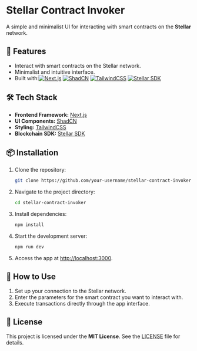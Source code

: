 # Stellar Contract Invoker

A simple and minimalist UI for interacting with smart contracts on the **Stellar** network.

## 🚀 Features

- Interact with smart contracts on the Stellar network.
- Minimalist and intuitive interface.
- Built with:[![Next.js](https://img.shields.io/badge/Next.js-black?style=for-the-badge&logo=next.js)](https://nextjs.org/) [![ShadCN](https://img.shields.io/badge/ShadCN-%23FC76A1?style=for-the-badge)](https://shadcn.dev/) [![TailwindCSS](https://img.shields.io/badge/TailwindCSS-%2338B2AC?style=for-the-badge&logo=tailwind-css&logoColor=white)](https://tailwindcss.com/) [![Stellar SDK](https://img.shields.io/badge/Stellar%20SDK-blue?style=for-the-badge&logo=stellar)](https://www.stellar.org/developers)

## 🛠️ Tech Stack

- **Frontend Framework:** [Next.js](https://nextjs.org/)
- **UI Components:** [ShadCN](https://shadcn.dev/)
- **Styling:** [TailwindCSS](https://tailwindcss.com/)
- **Blockchain SDK:** [Stellar SDK](https://www.stellar.org/developers)

## 📦 Installation

1. Clone the repository:

   ```bash
   git clone https://github.com/your-username/stellar-contract-invoker.git
   ```

2. Navigate to the project directory:

   ```bash
   cd stellar-contract-invoker
   ```

3. Install dependencies:

   ```bash
   npm install
   ```

4. Start the development server:

   ```bash
   npm run dev
   ```

5. Access the app at [http://localhost:3000](http://localhost:3000).

## 📄 How to Use

1. Set up your connection to the Stellar network.
2. Enter the parameters for the smart contract you want to interact with.
3. Execute transactions directly through the app interface.

## 📝 License

This project is licensed under the **MIT License**. See the [LICENSE](LICENSE) file for details.
